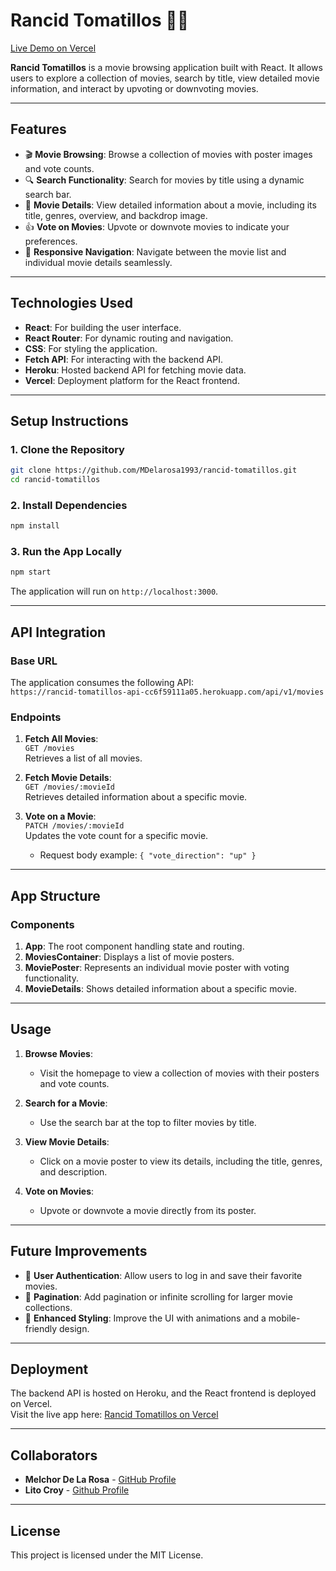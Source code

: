 # Rancid Tomatillos 🎥🍅

[Live Demo on Vercel](https://rancid-tomatillos.vercel.app/)

**Rancid Tomatillos** is a movie browsing application built with React. It allows users to explore a collection of movies, search by title, view detailed movie information, and interact by upvoting or downvoting movies.

---

## Features

- 🎬 **Movie Browsing**: Browse a collection of movies with poster images and vote counts.
- 🔍 **Search Functionality**: Search for movies by title using a dynamic search bar.
- 📄 **Movie Details**: View detailed information about a movie, including its title, genres, overview, and backdrop image.
- 👍 **Vote on Movies**: Upvote or downvote movies to indicate your preferences.
- 🔗 **Responsive Navigation**: Navigate between the movie list and individual movie details seamlessly.

---

## Technologies Used

- **React**: For building the user interface.
- **React Router**: For dynamic routing and navigation.
- **CSS**: For styling the application.
- **Fetch API**: For interacting with the backend API.
- **Heroku**: Hosted backend API for fetching movie data.
- **Vercel**: Deployment platform for the React frontend.

---

## Setup Instructions

### 1. Clone the Repository
```bash
git clone https://github.com/MDelarosa1993/rancid-tomatillos.git
cd rancid-tomatillos
```

### 2. Install Dependencies
```bash
npm install
```

### 3. Run the App Locally
```bash
npm start
```

The application will run on `http://localhost:3000`.

---

## API Integration

### Base URL
The application consumes the following API:  
`https://rancid-tomatillos-api-cc6f59111a05.herokuapp.com/api/v1/movies`

### Endpoints
1. **Fetch All Movies**:  
   `GET /movies`  
   Retrieves a list of all movies.
   
2. **Fetch Movie Details**:  
   `GET /movies/:movieId`  
   Retrieves detailed information about a specific movie.

3. **Vote on a Movie**:  
   `PATCH /movies/:movieId`  
   Updates the vote count for a specific movie.  
   - Request body example: `{ "vote_direction": "up" }`

---

## App Structure

### Components
1. **App**: The root component handling state and routing.
2. **MoviesContainer**: Displays a list of movie posters.
3. **MoviePoster**: Represents an individual movie poster with voting functionality.
4. **MovieDetails**: Shows detailed information about a specific movie.

---

## Usage

1. **Browse Movies**: 
   - Visit the homepage to view a collection of movies with their posters and vote counts.

2. **Search for a Movie**:
   - Use the search bar at the top to filter movies by title.

3. **View Movie Details**:
   - Click on a movie poster to view its details, including the title, genres, and description.

4. **Vote on Movies**:
   - Upvote or downvote a movie directly from its poster.

---

## Future Improvements

- 🌟 **User Authentication**: Allow users to log in and save their favorite movies.
- 🌟 **Pagination**: Add pagination or infinite scrolling for larger movie collections.
- 🌟 **Enhanced Styling**: Improve the UI with animations and a mobile-friendly design.

---

## Deployment

The backend API is hosted on Heroku, and the React frontend is deployed on Vercel.  
Visit the live app here: [Rancid Tomatillos on Vercel](https://rancid-tomatillos.vercel.app/)

---

## Collaborators

- **Melchor De La Rosa** - [GitHub Profile](https://github.com/MDelarosa1993)
- **Lito Croy** - [Github Profile](https://github.com/litobot)

---

## License

This project is licensed under the MIT License.